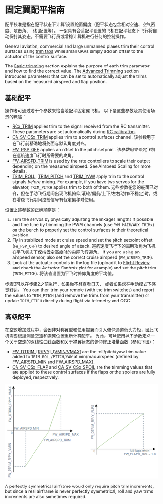 # 固定翼配平指南

配平校准是指在配平状态下计算/设置舵面偏度（配平状态包含相对空速、空气密度、攻击角、飞机配置等）。
一架具有合适配平设置的飞机在配平状态下飞行将自动保持其姿态，不需要飞行员或增稳计算机进行任何的控制操作。

General aviation, commercial and large unmanned planes trim their control surfaces using [trim tabs](https://en.wikipedia.org/wiki/Trim_tab) while small UAVs simply add an offset to the actuator of the control surface.

The [Basic trimming](#basic-trimming) section explains the purpose of each trim parameter and how to find the correct value.
The [Advanced Trimming](#advanced-trimming) section introduces parameters that can be set to automatically adjust the trims based on the measured airspeed and flap position.

## 基础配平

操作者可通过若干个参数来恰当地配平固定翼飞机。
以下是这些参数及其使用场景的概述：

- [RCx_TRIM](../advanced_config/parameter_reference.md#RC1_TRIM) applies trim to the signal received from the RC transmitter.
  These parameters are set automatically during [RC calibration](../config/radio.md).
- [CA_SV_CSx_TRIM](../advanced_config/parameter_reference.md#CA_SV_CS0_TRIM) applies trim to a control surfaces channel.
  该参数用于在飞行前精确地将舵面与默认角度对齐。
- [FW_PSP_OFF](../advanced_config/parameter_reference.md#FW_PSP_OFF) applies an offset to the pitch setpoint.
  该参数用来设定飞机在巡航速度飞行时所需要的攻角。
- [FW_AIRSPD_TRIM](../advanced_config/parameter_reference.md#FW_AIRSPD_TRIM) is used by the rate controllers to scale their output depending on the measured airspeed.
  See [Airspeed Scaling](../flight_stack/controller_diagrams.md#airspeed-scaling) for more details.
- [TRIM_ROLL](../advanced_config/parameter_reference.md#TRIM_ROLL), [TRIM_PITCH](../advanced_config/parameter_reference.md#TRIM_PITCH) and [TRIM_YAW](../advanced_config/parameter_reference.md#TRIM_YAW) apply trim to the control signals _before_ mixing.
  For example, if you have two servos for the elevator, `TRIM_PITCH` applies trim to both of them.
  这些参数在您的舵面已对齐，但在手动飞行期间出现飞机俯仰/滚轮/偏航/上下/左右动作(不稳定)时，或在增稳飞行期间控制信号有恒定偏移时使用。

设置上述参数的正确顺序是：

1. Trim the servos by physically adjusting the linkages lengths if possible and fine tune by trimming the PWM channels (use `PWM_MAIN/AUX_TRIMx`) on the bench to properly set the control surfaces to their theoretical position.
2. Fly in stabilized mode at cruise speed and set the pitch setpoint offset (`FW_PSP_OFF`) to desired angle of attack.
  巡航速度飞行下的需用攻角为飞机在平飞状态下保持固定高度时的实际飞行迎角。
  If you are using an airspeed sensor, also set the correct cruise airspeed (`FW_AIRSPD_TRIM`).
3. Look at the actuator controls in the log file (upload it to [Flight Review](https://logs.px4.io) and check the _Actuator Controls_ plot for example) and set the pitch trim (`TRIM_PITCH`).
  将该值设置为平飞时俯仰角度的平均值。

步骤3可以在步骤2之前执行，如果你不想查看日志， 或者如果您在手动模式下感觉舒适。
You can then trim your remote (with the trim switches) and report the values to `TRIM_PITCH` (and remove the trims from your transmitter) or update `TRIM_PITCH` directly during flight via telemetry and QGC.

## 高级配平

在空速增加过程中，会因非对称翼型和使用襟翼而引入俯仰通道低头力矩，因此飞机需要根据测量空速和襟翼位置重新计算配平。
为此，可以使用以下参数定义一个关于空速的双线性曲线函数和关于襟翼状态的俯仰修正增量函数（参见下图）：

- [FW_DTRIM\_\[R/P/Y\]\_\[VMIN/VMAX\]](../advanced_config/parameter_reference.md#FW_DTRIM_R_VMIN) are the roll/pitch/yaw trim value added to `TRIM_ROLL/PITCH/YAW` at min/max airspeed (defined by [FW_AIRSPD_MIN](../advanced_config/parameter_reference.md#FW_AIRSPD_MIN) and [FW_AIRSPD_MAX](../advanced_config/parameter_reference.md#FW_AIRSPD_MAX)).
- [CA_SV_CSx_FLAP](../advanced_config/parameter_reference.md#CA_SV_CS0_FLAP) and [CA_SV_CSx_SPOIL](../advanced_config/parameter_reference.md#CA_SV_CS0_SPOIL) are the trimming values that are applied to these control surfaces if the flaps or the spoilers are fully deployed, respectively.

![Dtrim Curve](../../assets/config/fw/fixedwing_dtrim.png)

<!-- The drawing is on draw.io: https://drive.google.com/file/d/15AbscUF1kRdWMh8ONcCRu6QBwGbqVGfl/view?usp=sharing
Request access from dev team. -->

A perfectly symmetrical airframe would only require pitch trim increments, but since a real airframe is never perfectly symmetrical, roll and yaw trims increments are also sometimes required.
